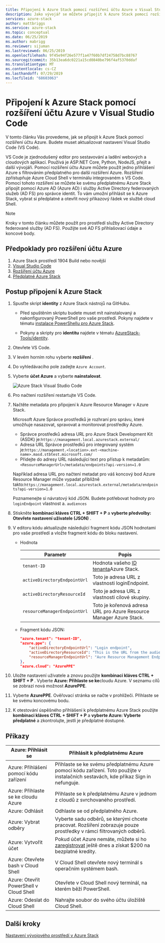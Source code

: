 ```yaml
---
title: Připojení k Azure Stack pomocí rozšíření účtu Azure v Visual Studio Code | Microsoft Docs
description: Jako vývojář se můžete připojit k Azure Stack pomocí rozšíření účtu Azure v Visual Studio Code
services: azure-stack
author: mattbriggs
ms.service: azure-stack
ms.topic: conceptual
ms.date: 06/25/2019
ms.author: mabrigg
ms.reviewer: sijuman
ms.lastreviewed: 06/25/2019
ms.openlocfilehash: 9f45e94f26e577f1a47f60b7df24758d7bc88767
ms.sourcegitcommit: 35b13ea6dc0221a15cd0840be796f4af5370ddaf
ms.translationtype: MT
ms.contentlocale: cs-CZ
ms.lasthandoff: 07/29/2019
ms.locfileid: "68603063"
---
```

# <a name="connect-to-azure-stack-using-azure-account-extension-in-visual-studio-code"></a>Připojení k Azure Stack pomocí rozšíření účtu Azure v Visual Studio Code

V tomto článku Vás provedeme, jak se připojit k Azure Stack pomocí rozšíření účtu Azure. Budete muset aktualizovat nastavení Visual Studio Code (VS Code).

VS Code je zjednodušený editor pro sestavování a ladění webových a cloudových aplikací. Používá je ASP.NET Core, Python, NodeJS, přejít a další vývojáři. Pomocí rozšíření účtu Azure můžete použít jedno přihlášení Azure s filtrováním předplatného pro další rozšíření Azure. Rozšíření zpřístupňuje Azure Cloud Shell v terminálu integrovaném s VS Code. Pomocí tohoto rozšíření se můžete ke svému předplatnému Azure Stack připojit pomocí Azure AD (Azure AD) i služby Active Directory federovaných služeb (AD FS) pro správce identit. To vám umožní přihlásit se k Azure Stack, vybrat si předplatné a otevřít nový příkazový řádek ve službě cloud Shell. 

> [!Note]  
> Kroky v tomto článku můžete použít pro prostředí služby Active Directory federované služby (AD FS). Použijte své AD FS přihlašovací údaje a koncové body.

## <a name="pre-requisites-for-the-azure-account-extension"></a>Předpoklady pro rozšíření účtu Azure

1. Azure Stack prostředí 1904 Build nebo novější
2. [Visual Studio Code](https://code.visualstudio.com/)
3. [Rozšíření účtu Azure](https://github.com/Microsoft/vscode-azure-account)
4. [Předplatné Azure Stack](https://azure.microsoft.com/overview/azure-stack/)

## <a name="steps-to-connect-to-azure-stack"></a>Postup připojení k Azure Stack

1. Spusťte skript **identity** z Azure Stack nástrojů na GitHubu.

    - Před spuštěním skriptu budete muset mít nainstalovaný a nakonfigurovaný PowerShell pro vaše prostředí. Pokyny najdete v tématu [instalace PowerShellu pro Azure Stack](../operator/azure-stack-powershell-install.md).

    - Pokyny a skripty pro **identitu** najdete v tématu [AzureStack-Tools/identity](https://github.com/Azure/AzureStack-Tools/tree/master/Identity).

2. Otevřete VS Code.

3. V levém horním rohu vyberte **rozšíření** .

3. Do vyhledávacího pole zadejte `Azure Account`.

4. Vyberte **účet Azure** a vyberte **nainstalovat**.

      ![Azure Stack Visual Studio Code](media/azure-stack-dev-start-vscode-azure/image1.png)

5. Pro načtení rozšíření restartujte VS Code.

6. Načtěte metadata pro připojení k Azure Resource Manager v Azure Stack. 
    
    Microsoft Azure Správce prostředků je rozhraní pro správu, které umožňuje nasazovat, spravovat a monitorovat prostředky Azure.
    - Správce prostředků adresa URL pro Azure Stack Development Kit (ASDK) je:`https://management.local.azurestack.external/` 
    - Adresa URL Správce prostředků pro integrovaný systém je:`https://management.<location>.ext-<machine-name>.masd.stbtest.microsoft.com/`
    - Přidejte do adresy URL následující text pro přístup k metadatům:`<ResourceManagerUrl>/metadata/endpoints?api-version=1.0`

    Například adresa URL pro načtení metadat pro váš koncový bod Azure Resource Manager může vypadat přibližně takto:`https://management.local.azurestack.external/metadata/endpoints?api-version=1.0`

    Poznamenejte si návratový kód JSON. Budete potřebovat hodnoty pro `loginEndpoint` vlastnost a. `audiences`

7. Stiskněte **kombinaci kláves CTRL + SHIFT + P** a **vyberte předvolby: Otevřete nastavení uživatele (JSON)** .

8. V editoru kódu aktualizujte následující fragment kódu JSON hodnotami pro vaše prostředí a vložte fragment kódu do bloku nastavení.

    - Hodnota

        | Parametr | Popis |
        | --- | --- |
        | `tenant-ID` | Hodnota vašeho [ID tenanta](../operator/azure-stack-identity-overview.md)Azure Stack. |
        | `activeDirectoryEndpointUrl` | Toto je adresa URL z vlastnosti loginEndpoint. |
        | `activeDirectoryResourceId` | Toto je adresa URL z vlastnosti cílové skupiny.
        | `resourceManagerEndpointUrl` | Toto je kořenová adresa URL pro Azure Resource Manager Azure Stack. | 

    - Fragment kódu JSON:

      ```JSON  
      "azure.tenant": "tenant-ID",
      "azure.ppe": {
          "activeDirectoryEndpointUrl": "Login endpoint",
          "activeDirectoryResourceId": "This is the URL from the audiences property.",
          "resourceManagerEndpointUrl": "Aure Resource Management Endpoint",
      },
      "azure.cloud": "AzurePPE"
      ```

9. Uložte nastavení uživatele a znovu použijte **kombinaci kláves CTRL + SHIFT + P** . Vyberte **Azure: Přihlaste se ke**cloudu Azure. V seznamu cílů se zobrazí nová možnost **AzurePPE**.

10. Vyberte **AzurePPE**. Ověřovací stránka se načte v prohlížeči. Přihlaste se ke svému koncovému bodu.

11. K otestování úspěšného přihlášení k předplatnému Azure Stack použijte **kombinaci kláves CTRL + SHIFT + P** a **vyberte Azure: Vyberte předplatné** a zkontrolujte, jestli je předplatné dostupné.

## <a name="commands"></a>Příkazy

| Azure: Přihlásit se | Přihlásit k předplatnému Azure |
| --- | --- |
| Azure: Přihlášení pomocí kódu zařízení | Přihlaste se ke svému předplatnému Azure pomocí kódu zařízení. Toto použijte v instalačních sestavách, kde příkaz Sign in nefunguje. |
| Azure: Přihlaste se ke cloudu Azure | Přihlaste se k předplatnému Azure v jednom z cloudů z svrchovaného prostředí. |
| Azure: Odhlásit | Odhlaste se od předplatného Azure. |
| Azure: Vybrat odběry | Vyberte sadu odběrů, se kterými chcete pracovat. Rozšíření zobrazuje pouze prostředky v rámci filtrovaných odběrů. |
| Azure: Vytvořit účet | Pokud účet Azure nemáte, můžete si ho [zaregistrovat](https://azure.microsoft.com/free/?utm_source=campaign&utm_campaign=vscode-azure-account&mktingSource=vscode-azure-account) ještě dnes a získat \$200 na bezplatné kredity. |
| Azure: Otevřete bash v Cloud Shell | V Cloud Shell otevřete nový terminál s operačním systémem bash. |
| Azure: Otevřít PowerShell v Cloud Shell | Otevřete v Cloud Shell nový terminál, na kterém běží PowerShell. |
| Azure: Odeslat do Cloud Shell | Nahrajte soubor do svého účtu úložiště Cloud Shell. |

## <a name="next-steps"></a>Další kroky

[Nastavení vývojového prostředí v Azure Stack](azure-stack-dev-start.md)
